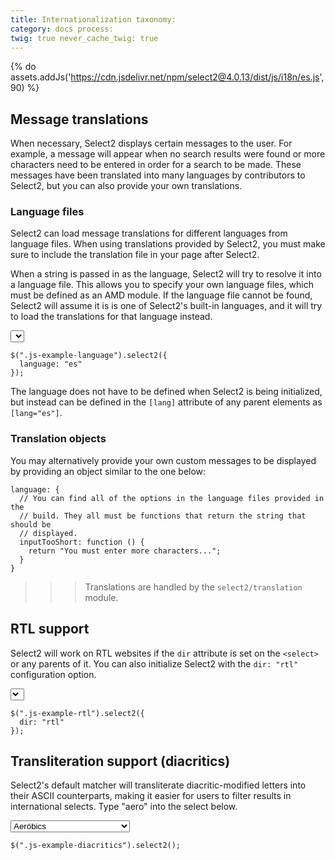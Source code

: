 ```yaml
---
title: Internationalization taxonomy:
category: docs process:
twig: true never_cache_twig: true
---
```


{% do assets.addJs('https://cdn.jsdelivr.net/npm/select2@4.0.13/dist/js/i18n/es.js', 90) %}

## Message translations

When necessary, Select2 displays certain messages to the user. For example, a message will appear when no search results
were found or more characters need to be entered in order for a search to be made. These messages have been translated
into many languages by contributors to Select2, but you can also provide your own translations.

### Language files

Select2 can load message translations for different languages from language files. When using translations provided by
Select2, you must make sure to include the translation file in your page after Select2.

When a string is passed in as the language, Select2 will try to resolve it into a language file. This allows you to
specify your own language files, which must be defined as an AMD module. If the language file cannot be found, Select2
will assume it is is one of Select2's built-in languages, and it will try to load the translations for that language
instead.

<div class="s2-example">
    <p>
      <select class="js-example-language js-states form-control">
      </select>
    </p>
</div>

```
$(".js-example-language").select2({
  language: "es"
});
```

<script type="text/javascript">
    $(".js-example-language").select2({
      language: "es"
    });
</script>

The language does not have to be defined when Select2 is being initialized, but instead can be defined in the `[lang]`
attribute of any parent elements as `[lang="es"]`.

### Translation objects

You may alternatively provide your own custom messages to be displayed by providing an object similar to the one below:

```
language: {
  // You can find all of the options in the language files provided in the
  // build. They all must be functions that return the string that should be
  // displayed.
  inputTooShort: function () {
    return "You must enter more characters...";
  }
}
```

> > > Translations are handled by the `select2/translation` module.

## RTL support

Select2 will work on RTL websites if the `dir` attribute is set on the `<select>` or any parents of it. You can also
initialize Select2 with the `dir: "rtl"` configuration option.

<div class="s2-example">
    <p>
      <select class="js-example-rtl js-states form-control" dir="rtl"></select>
    </p>
</div>

```
$(".js-example-rtl").select2({
  dir: "rtl"
});
```

<script type="text/javascript">
    $(".js-example-rtl").select2({
      dir: "rtl"
    });
</script>

## Transliteration support (diacritics)

Select2's default matcher will transliterate diacritic-modified letters into their ASCII counterparts, making it easier
for users to filter results in international selects. Type "aero" into the select below.

<div class="s2-example">
  <p>
    <select class="js-example-diacritics form-control">
      <option>Aeróbics</option>
      <option>Aeróbics en Agua</option>
      <option>Aerografía</option>
      <option>Aeromodelaje</option>
      <option>Águilas</option>
      <option>Ajedrez</option>
      <option>Ala Delta</option>
      <option>Álbumes de Música</option>
      <option>Alusivos</option>
      <option>Análisis de Escritura a Mano</option>
    </select>
  </p>
</div>

```
$(".js-example-diacritics").select2();
```

<script type="text/javascript">
    $(".js-example-diacritics").select2();
</script>
